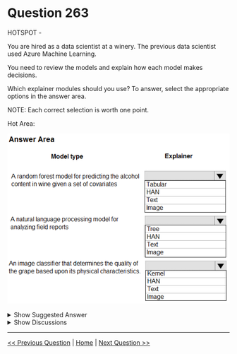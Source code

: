 # Question 263

HOTSPOT -

You are hired as a data scientist at a winery. The previous data scientist used Azure Machine Learning.

You need to review the models and explain how each model makes decisions.

Which explainer modules should you use? To answer, select the appropriate options in the answer area.

NOTE: Each correct selection is worth one point.

Hot Area:

![Question Image](images/q263_q_0028200001.png)

<details>
  <summary>Show Suggested Answer</summary>

  <img src="images/q263_ans_0_0028300001.png" alt="Answer Image"><br>
<p>Meta explainers automatically select a suitable direct explainer and generate the best explanation info based on the given model and data sets. The meta explainers leverage all the libraries (SHAP, LIME, Mimic, etc.) that we have integrated or developed. The following are the meta explainers available in the SDK:</p>
<p>Tabular Explainer: Used with tabular datasets.</p>
<p>Text Explainer: Used with text datasets.</p>
<p>Image Explainer: Used with image datasets.</p>
<p>Box 1: Tabular -</p>
<p>Box 2: Text -</p>
<p>Box 3: Image -</p>
<p>Incorrect Answers:</p>
<p>Hierarchical Attention Network (HAN)</p>
<p>HAN was proposed by Yang et al. in 2016. Key features of HAN that differentiates itself from existing approaches to document classification are (1) it exploits the hierarchical nature of text data and (2) attention mechanism is adapted for document classification.</p>
<p>Reference:</p>
<p>https://medium.com/microsoftazure/automated-and-interpretable-machine-learning-d07975741298</p>

</details>

<details>
  <summary>Show Discussions</summary>

<blockquote><p><strong>Colourseun</strong> <code>(Tue 20 Aug 2024 18:40)</code> - <em>Upvotes: 13</em></p><p>Tabular, Text, Image is the right answer</p></blockquote>

</details>

---

[<< Previous Question](question_262.md) | [Home](/index.md) | [Next Question >>](question_264.md)
